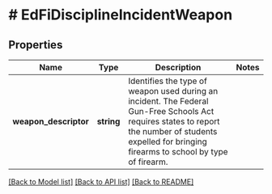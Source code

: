 # # EdFiDisciplineIncidentWeapon

## Properties

Name | Type | Description | Notes
------------ | ------------- | ------------- | -------------
**weapon_descriptor** | **string** | Identifies the type of weapon used during an incident. The Federal Gun-Free Schools Act requires states to report the number of students expelled for bringing firearms to school by type of firearm. |

[[Back to Model list]](../../README.md#models) [[Back to API list]](../../README.md#endpoints) [[Back to README]](../../README.md)
